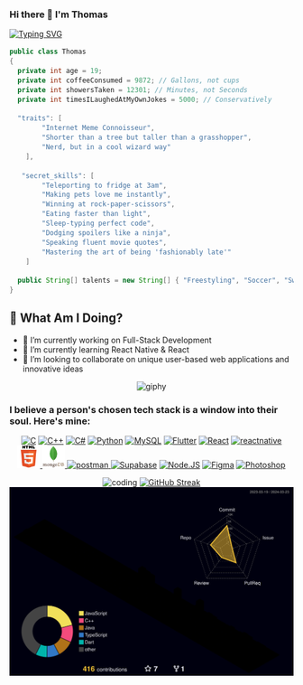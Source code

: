 ### Hi there 👋 I'm Thomas
<p align="center">
  
 <a href="https://git.io/typing-svg"><img src="https://readme-typing-svg.demolab.com?font=Fira+Code&duration=4000&pause=500&color=0759F7&width=435&lines=2nd+Year+University+Student;Experienced+Full-Stack+%26+App+Dev;Idea+Driven+Imaginator;Professional+Keyboard+Masher;Always+learning+more;Currently+Improving+User+Experiences" alt="Typing SVG" /></a>
</p>

```java
public class Thomas
{
  private int age = 19;
  private int coffeeConsumed = 9872; // Gallons, not cups
  private int showersTaken = 12301; // Minutes, not Seconds
  private int timesILaughedAtMyOwnJokes = 5000; // Conservatively

  "traits": [
        "Internet Meme Connoisseur",
        "Shorter than a tree but taller than a grasshopper",
        "Nerd, but in a cool wizard way"
    ],

   "secret_skills": [
        "Teleporting to fridge at 3am",
        "Making pets love me instantly",
        "Winning at rock-paper-scissors",
        "Eating faster than light",
        "Sleep-typing perfect code",
        "Dodging spoilers like a ninja",
        "Speaking fluent movie quotes",
        "Mastering the art of being 'fashionably late'"
    ]

  public String[] talents = new String[] { "Freestyling", "Soccer", "Swimming", "Taekwondo", "Lifting", "Trivia", "Sleeping" };
}
```
## 📍 What Am I Doing?

- 🔭 I’m currently working on Full-Stack Development
- 🌱 I’m currently learning React Native & React
- 👯 I’m looking to collaborate on unique user-based web applications and innovative ideas
<div align="center">
       <img src="https://github.com/ThomasOli/ThomasOli/assets/51518411/013d2f19-fc90-44bf-9762-36a5bdba103c" alt="giphy">
</div>


### I believe a person's chosen tech stack is a window into their soul. Here's mine:
  
<p align="center">
<a href="https://learn.microsoft.com/en-us/cpp/c-language/?view=msvc-170" target="_blank" rel="noreferrer"><img src="https://raw.githubusercontent.com/danielcranney/readme-generator/main/public/icons/skills/c-colored.svg" width="36" height="36" alt="C" /></a>
<a href="https://docs.microsoft.com/en-us/cpp/?view=msvc-170" target="_blank" rel="noreferrer"><img src="https://raw.githubusercontent.com/danielcranney/readme-generator/main/public/icons/skills/cplusplus-colored.svg" width="36" height="36" alt="C++" /></a>
<a href="https://learn.microsoft.com/en-us/dotnet/csharp/" target="_blank" rel="noreferrer"><img src="https://raw.githubusercontent.com/danielcranney/profileme-dev/main/public/icons/skills/csharp-colored.svg" width="36" height="36" alt="C#" /></a>
<a href="https://www.python.org/" target="_blank" rel="noreferrer"><img src="https://raw.githubusercontent.com/danielcranney/readme-generator/main/public/icons/skills/python-colored.svg" width="36" height="36" alt="Python" /></a>
<a href="https://www.mysql.com/" target="_blank" rel="noreferrer"><img src="https://raw.githubusercontent.com/danielcranney/readme-generator/main/public/icons/skills/mysql-colored.svg" width="36" height="36" alt="MySQL" /></a>
<a href="https://flutter.dev/" target="_blank" rel="noreferrer"><img src="https://raw.githubusercontent.com/danielcranney/profileme-dev/main/public/icons/skills/flutter-colored.svg" width="36" height="36" alt="Flutter" /></a>
<a href="https://www.react.dev/" target="_blank" rel="noreferrer"><img src="https://raw.githubusercontent.com/danielcranney/profileme-dev/main/public/icons/skills/react-colored.svg" width="36" height="36" alt="React" /></a>
<a href="https://reactnative.dev/" target="_blank" rel="noreferrer"> <img src="https://reactnative.dev/img/header_logo.svg" alt="reactnative" width="40" height="40"/>
<a href="https://www.w3.org/html/" target="_blank" rel="noreferrer"> <img src="https://raw.githubusercontent.com/devicons/devicon/master/icons/html5/html5-original-wordmark.svg" alt="html5" width="40" height="40"/> </a>
<a href="https://www.mongodb.com/" target="_blank" rel="noreferrer"> <img src="https://raw.githubusercontent.com/devicons/devicon/master/icons/mongodb/mongodb-original-wordmark.svg" alt="mongodb" width="40" height="40"/> </a>
<a href="https://postman.com" target="_blank" rel="noreferrer"> <img src="https://www.vectorlogo.zone/logos/getpostman/getpostman-icon.svg" alt="postman" width="40" height="40"/> </a>
<a href="https://supabase.com/" target="_blank" rel="noreferrer"><img src="https://raw.githubusercontent.com/danielcranney/profileme-dev/main/public/icons/skills/supabase-colored.svg" width="36" height="36" alt="Supabase" /></a> 
<a href="https://nodejs.org/en" target="_blank" rel="noreferrer"><img src="https://raw.githubusercontent.com/danielcranney/profileme-dev/main/public/icons/skills/nodejs-colored.svg" width="36" height="36" alt="Node.JS" /></a> 
<a href="https://www.figma.com/" target="_blank" rel="noreferrer"><img src="https://raw.githubusercontent.com/danielcranney/readme-generator/main/public/icons/skills/figma-colored.svg" width="36" height="36" alt="Figma" /></a>
<a href="https://www.adobe.com/uk/products/photoshop.html" target="_blank" rel="noreferrer"><img src="https://raw.githubusercontent.com/danielcranney/readme-generator/main/public/icons/skills/photoshop-colored-dark.svg" width="36" height="36" alt="Photoshop" /></a>
</p>
               
<div align="center">
    <img src="https://github.com/ThomasOli/ThomasOli/assets/51518411/36d370d2-769a-4946-9324-ec0404e18275" alt="coding">
    <a href="https://git.io/streak-stats">
        <img src="http://github-readme-streak-stats.herokuapp.com?user=ThomasOli&theme=sunset-gradient" alt="GitHub Streak">
    </a>
</div>

<img align="center" src="./profile-3d-contrib/profile-night-rainbow.svg" alt=" " width="1000"/>

<!--
**ThomasOli/ThomasOli** is a ✨ _special_ ✨ repository because its `README.md` (this file) appears on your GitHub profile.

Here are some ideas to get you started:

- 🔭 I’m currently working on ...
- 🌱 I’m currently learning ...
- 👯 I’m looking to collaborate on ...
- 🤔 I’m looking for help with ...
- 💬 Ask me about ...
- 📫 How to reach me: ...
- 😄 Pronouns: ...
- ⚡ Fun fact: ...
-->
